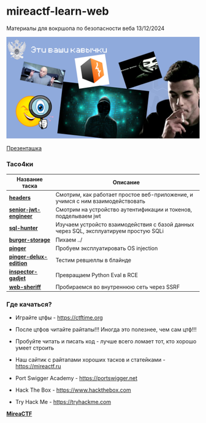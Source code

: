 # mireactf-learn-web

Материалы для вокршопа по безопасности веба 13/12/2024

![Prez](image.png)

[Презенташка](./кавычки.pptx)

### Тасо4ки

| Название таска                                           | Описание                                                                              |
|----------------------------------------------------------|---------------------------------------------------------------------------------------|
| **[headers](tasks/headers/)**                            | Смотрим, как работает простое веб-приложение, и учимся с ним взаимодействовать        |
| **[senior-jwt-engineer](tasks/headers/)**                | Смотрим на устройство аутентификации и токенов, подделываем jwt                       |
| **[sql-hunter](tasks/sql-hunter/)**                      | Изучаем устройсто взаимодействия с базой данных через SQL, эксплуатируем простую SQLi |
| **[burger-storage](tasks/burger-storage/)**              | Пихаем ../                                                                            |
| **[pinger](tasks/pinger/)**                              | Пробуем эксплуатировать OS injection                                                  |
| **[pinger-delux-edition](tasks/pinger-deluxe-edition/)** | Тестим ревшеллы в блайнде                                                             |
| **[inspector-gadjet](tasks/inspector-gadjet/)**          | Превращаем Python Eval в RCE                                                          |
| **[web-sheriff](tasks/web-sheriff/)**                    | Пробираемся во внутреннюю сеть через SSRF                                             |

### Где качаться?

- Играйте цтфы - https://ctftime.org
- После цтфов читайте райтапы!!! Иногда это полезнее, чем сам цтф!!!
- Пробуйте читать и писать код - лучше всего ломает тот, кто хорошо умеет строить

- Наш сайтик с райтапами хороших тасков и статейками - https://mireactf.ru
- Port Swigger Academy - https://portswigger.net
- Hack The Box - https://www.hackthebox.com
- Try Hack Me - https://tryhackme.com

**[MireaCTF](https://t.me/mireactf)**
